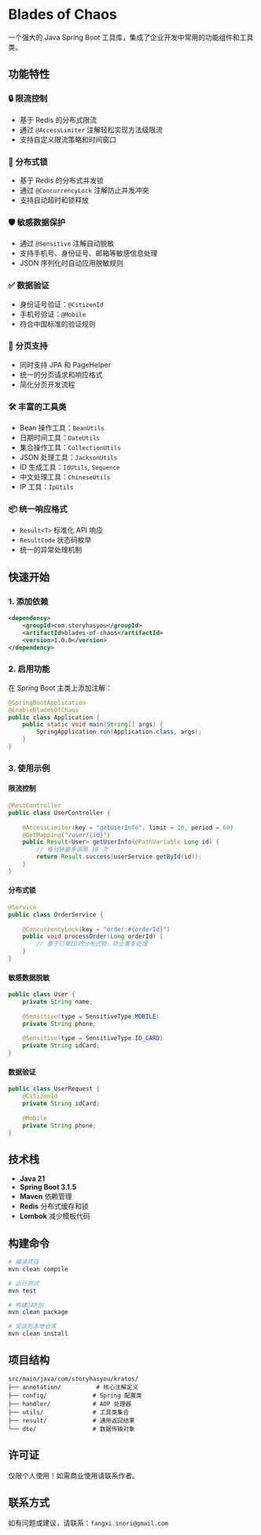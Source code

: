 # Blades of Chaos

一个强大的 Java Spring Boot 工具库，集成了企业开发中常用的功能组件和工具类。

## 功能特性

### 🔒 限流控制
- 基于 Redis 的分布式限流
- 通过 `@AccessLimiter` 注解轻松实现方法级限流
- 支持自定义限流策略和时间窗口

### 🔐 分布式锁
- 基于 Redis 的分布式并发锁
- 通过 `@ConcurrencyLock` 注解防止并发冲突
- 支持自动超时和锁释放

### 🛡️ 敏感数据保护
- 通过 `@Sensitive` 注解自动脱敏
- 支持手机号、身份证号、邮箱等敏感信息处理
- JSON 序列化时自动应用脱敏规则

### ✅ 数据验证
- 身份证号验证：`@CitizenId`
- 手机号验证：`@Mobile`
- 符合中国标准的验证规则

### 📄 分页支持
- 同时支持 JPA 和 PageHelper
- 统一的分页请求和响应格式
- 简化分页开发流程

### 🛠️ 丰富的工具类
- Bean 操作工具：`BeanUtils`
- 日期时间工具：`DateUtils`
- 集合操作工具：`CollectionUtils`
- JSON 处理工具：`JacksonUtils`
- ID 生成工具：`IdUtils`, `Sequence`
- 中文处理工具：`ChineseUtils`
- IP 工具：`IpUtils`

### 📦 统一响应格式
- `Result<T>` 标准化 API 响应
- `ResultCode` 状态码枚举
- 统一的异常处理机制

## 快速开始

### 1. 添加依赖

```xml
<dependency>
    <groupId>com.storyhasyou</groupId>
    <artifactId>blades-of-chaos</artifactId>
    <version>1.0.0</version>
</dependency>
```

### 2. 启用功能

在 Spring Boot 主类上添加注解：

```java
@SpringBootApplication
@EnableBladesOfChaos
public class Application {
    public static void main(String[] args) {
        SpringApplication.run(Application.class, args);
    }
}
```

### 3. 使用示例

#### 限流控制
```java
@RestController
public class UserController {
    
    @AccessLimiter(key = "getUserInfo", limit = 10, period = 60)
    @GetMapping("/user/{id}")
    public Result<User> getUserInfo(@PathVariable Long id) {
        // 每分钟最多调用 10 次
        return Result.success(userService.getById(id));
    }
}
```

#### 分布式锁
```java
@Service
public class OrderService {
    
    @ConcurrencyLock(key = "order:#{orderId}")
    public void processOrder(Long orderId) {
        // 基于订单ID的分布式锁，防止重复处理
    }
}
```

#### 敏感数据脱敏
```java
public class User {
    private String name;
    
    @Sensitive(type = SensitiveType.MOBILE)
    private String phone;
    
    @Sensitive(type = SensitiveType.ID_CARD)
    private String idCard;
}
```

#### 数据验证
```java
public class UserRequest {
    @CitizenId
    private String idCard;
    
    @Mobile
    private String phone;
}
```

## 技术栈

- **Java 21**
- **Spring Boot 3.1.5**
- **Maven** 依赖管理
- **Redis** 分布式缓存和锁
- **Lombok** 减少模板代码

## 构建命令

```bash
# 编译项目
mvn clean compile

# 运行测试
mvn test

# 构建JAR包
mvn clean package

# 安装到本地仓库
mvn clean install
```

## 项目结构

```
src/main/java/com/storyhasyou/kratos/
├── annotation/          # 核心注解定义
├── config/             # Spring 配置类
├── handler/            # AOP 处理器
├── utils/              # 工具类集合
├── result/             # 通用返回结果
└── dto/                # 数据传输对象
```

## 许可证

仅限个人使用！如需商业使用请联系作者。

## 联系方式

如有问题或建议，请联系：`fangxi.inori@gmail.com`

